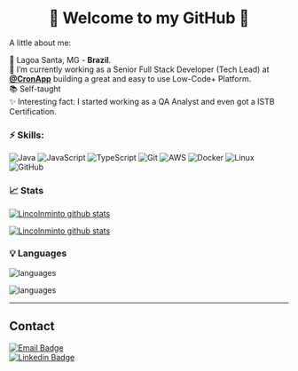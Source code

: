 <h1 align="center"> 
	👋 Welcome to my GitHub 🚀
</h1>

A little about me:

 📍  Lagoa Santa, MG - **Brazil**.</br>
 🔭  I’m currently working as a Senior Full Stack Developer (Tech Lead) at **[@CronApp](https://github.com/CronApp)** building a great and easy to use Low-Code+ Platform.</br>
 📚  Self-taught</br>
 ✨  Interesting fact: I started working as a QA Analyst and even got a ISTB Certification.</br>

### ⚡ Skills:
 ![Java](https://img.shields.io/badge/Java-181717?logo=coffeescript&logoColor=red) ![JavaScript](https://img.shields.io/badge/JavaScript-181717?logo=javascript&logoColor=yellow) ![TypeScript](https://img.shields.io/badge/TypeScript-181717?logo=typescript&logoColor=blue) ![Git](https://img.shields.io/badge/-Git-181717?logo=git&logoColor=orange) ![AWS](https://img.shields.io/badge/AWS-181717?logo=amazonaws&logoColor=FF9900) ![Docker](https://img.shields.io/badge/Docker-181717?logo=docker&logoColor=2496ED) ![Linux](https://img.shields.io/badge/-Linux-181717?logo=linux&logoColor=FCC624) ![GitHub](https://img.shields.io/badge/-GitHub-181717?logo=GitHub&logoColor=FFFFFF)

### 📈 Stats 
 
[![Lincolnminto github stats](https://github-readme-stats.vercel.app/api?username=lincolnminto&theme=github_dark_dimmed&show_icons=true)](https://github.com/lincolnminto/github-readme-stats)

[![Lincolnminto github stats](https://github-readme-stats.vercel.app/api?username=lincolnminto-cronapp&theme=github_dark_dimmed&show_icons=true)](https://github.com/lincolnminto-cronapp/github-readme-stats)

### 💡  Languages 

![languages](https://github-readme-stats.vercel.app/api/top-langs/?username=lincolnminto&layout=compact&theme=github_dark_dimmed)

![languages](https://github-readme-stats.vercel.app/api/top-langs/?username=lincolnminto-cronapp&layout=compact&theme=github_dark_dimmed)

<hr>

## Contact

[![Email Badge](https://img.shields.io/badge/-Email-EA4335?style=flat-square&logo=gmail&logoColor=white&link=mailto:lincolnminto@gmail.com/)](mailto:lincolnminto@gmail.com)</br>
[![Linkedin Badge](https://img.shields.io/badge/-LinkedIn-blue?style=flat-square&logo=Linkedin&logoColor=white&link=https://www.linkedin.com/in/lincolnminto/)](https://www.linkedin.com/in/lincolnminto/)</br>
